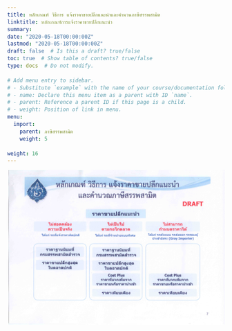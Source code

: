 ```yaml
---
title: หลักเกณฑ์ วิธีการ แจ้งราคาขายปลีกแนะนำและคำนวนภาษีสรรพสามิต
linktitle: หลักเกณฑ์การแจ้งราคาขายปลีกแนะนำ
summary:
date: "2020-05-18T00:00:00Z"
lastmod: "2020-05-18T00:00:00Z"
draft: false  # Is this a draft? true/false
toc: true  # Show table of contents? true/false
type: docs  # Do not modify.

# Add menu entry to sidebar.
# - Substitute `example` with the name of your course/documentation folder.
# - name: Declare this menu item as a parent with ID `name`.
# - parent: Reference a parent ID if this page is a child.
# - weight: Position of link in menu.
menu:
  import:
    parent: ภาษีสรรพสามิต
    weight: 5

weight: 16
---
```



![](../img/notifications_price.jpg)